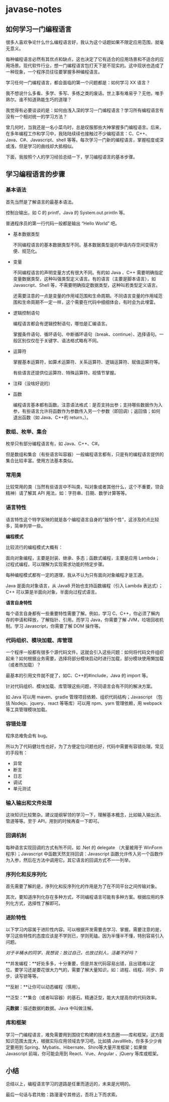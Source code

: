 # javase-notes

## 如何学习一门编程语言

很多人喜欢争论什么什么编程语言好，我认为这个话题如果不限定应用范围，就毫无意义。

每种编程语言必然有其优点和缺点，这也决定了它有适合的应用场景和不适合的应用场景。现代软件行业，想一门编程语言包打天下是不现实的。这中现状也造成了一种现象，一个程序员往往要掌握多种编程语言。

学习任何一门编程语言，都会面临的第一个问题都是：如何学习 XX 语言？

我不想说什么多看、多学、多写、多练之类的废话。世上事有难易乎？无他，唯手熟尔。谁不知道熟能生巧的道理？

我觉得有必要谈谈的是：如何由浅入深的学习一门编程语言？学习所有编程语言有没有一个相对统一的学习方法？

曾几何时，当我还是一名小菜鸟时，总是叹服那些大神掌握多门编程语言。后来，在多年编程工作和学习中，我陆陆续续也接触过不少编程语言：C、C++、Java、C#、Javascript、shell 等等。每次学习一门新的编程语言，掌握程度或深或浅，但是学习的曲线却大抵相似。

下面，我按照个人的学习经验总结一下，学习编程语言的基本步骤。

## 学习编程语言的步骤

### 基本语法

首先当然是了解语言的最基本语法。

控制台输出，如 C 的 printf，Java 的 System.out.println 等。

普通程序员的第一行代码一般都是输出 “Hello World” 吧。

- 基本数据类型

  不同编程语言的基本数据类型不同。基本数据类型是的申请内存空间变得方便、规范化。

- 变量

  不同编程语言的声明变量方式有很大不同。有的如 Java 、C++ 需要明确指定变量数据类型，这种叫强类型定义语言。有的语言（主要是脚本语言），如 Javascript、Shell 等，不需要明确指定数据类型，这种叫若类型定义语言。

  还需要注意的一点是变量的作用域范围和生命周期。不同语言变量的作用域范围和生命周期不一定一样，这个需要在代码中细细体会，有时会为此埋雷。

- 逻辑控制语句

  编程语言都会有逻辑控制语句，哪怕是汇编语言。

  掌握条件语句、循环语句、中断循环语句（break、continue）、选择语句。一般区别仅仅在于关键字、语法格式略有不同。

- 运算符

  掌握基本运算符，如算术运算符、关系运算符、逻辑运算符、赋值运算符等。

  有些语言还提供位运算符、特殊运算符，视情节掌握。

- 注释（没啥好说的）

- 函数

  编程语言基本都有函数。注意语法格式：是否支持出参；支持哪些数据作为入参，有些语言允许将函数作为参数传入另一个参数（即回调）；返回值；如何退出函数（如 Java、C++的 return，）。

### 数组、枚举、集合

枚举只有部分编程语言有，如 Java、C++、C#。

但是数组和集合（有些语言叫容器）一般编程语言都有，只是有的编程语言提供的集合比较丰富。使用方法基本类似。

### 常用类

比较常用的类（当然有些语言中不叫类，叫对象或者其他什么，这个不重要，领会精神）请了解其 API 用法，如：字符串、日期、数学计算等等。

### 语言特性

语言特性这个特字反映的就是各个编程语言自身的"独特个性"，这涉及的点比较多，简单列举一些。

**编程模式**

比较流行的编程模式大概有：

面向对象编程，主要是封装、继承、多态；函数式编程，主要是应用 Lambda；过程式编程，可以理解为实现需求功能的特定步骤。

每种编程模式都有一定的道理，我从不认为只有面向对象编程才是王道。

Java 是面向对象语言，从 Java8 开始也支持函数编程（引入 Lambda 表达式）；C++ 可以算是半面向对象，半面向过程式语言。

**语言自身特性**

每个语言自身都有一些重要特性需要了解。例如，学习 C、C++，你必须了解内存的申请和释放，了解指针、引用。而学习 Java，你需要了解 JVM，垃圾回收机制。学习 Javascript，你需要了解 DOM 操作等。

### 代码组织、模块加载、库管理

一个程序一般都有很多个源代码文件。这就会引入这些问题：如何将代码文件组织起来？如何根据业务需要，选择将部分模块启动时进行加载，部分模块使用懒加载（或者热加载）？

最基本的引用文件就不提了，如C、C++的#include，Java 的 import 等。

针对代码组织、模块加载、库管理这些问题，不同语言会有不同的解决方案。

如 Java 可以用 maven、gradle 管理项目依赖、组织代码结构；Javascript （包括 Nodejs、jquery、react 等等库）可以用 npm、yarn 管理依赖，用 webpack 等工具管理模块加载。

### 容错处理

程序总难免会有 bug。

所以为了代码健壮性也好，为了方便定位问题也好，代码中需要有容错处理。常见的手段有：

- 异常
- 断言
- 日志
- 调试
- 单元测试

### 输入输出和文件处理

这块知识比较繁杂。建议提纲挈领的学习一下，理解基本概念，比如输入输出流、管道等等。至于 API，用到的时候再查一下即可。

### 回调机制

每种语言实现回调的方式有所不同，如 .Net 的 delegate （大量被用于 WinForm 程序）；Javascript 中函数天然支持回调：Javascript 函数允许传入另一个函数作为入参，然后在方法中调用它。其它语言的回调方式不一一列举。

### 序列化和反序列化

首先需要了解的是，序列化和反序列化的作用是为了在不同平台之间传输对象。

其次，要知道序列化存在多种方式，不同编程语言可能有多种方案。根据应用的序列化方式，选择性了解即可。

### 进阶特性

以下学习内容属于进阶性内容。可以根据开发需要去学习、掌握。需要注意的是，学习这些特性的态度应该是不学则已，学则死磕。因为半懂半不懂，特别容易引入问题。

*对于半桶水的同学，我想说：放过自己，也放过别人，活着不好吗？*

**并发编程：**好处多多，十分重要，但是并发代码容易出错，且出错难以定位。要学习还是要花很大力气的，需要了解大量知识，如：进程、线程、同步、异步、读写锁等等。

**反射：**让你可以动态编程（慎用）。

**泛型：**集合（或者叫容器）的基石。精通泛型，能大大提高你的代码效率。

**元数据**：描述数据的数据。Java 中叫做注解。

### 库和框架

学习一门编程语言，难免需要用到围绕它构建的技术生态圈——库和框架。这方面知识范围太庞大，根据实际应用领域去学习吧。比如搞 JavaWeb，你多多少少肯定要用到 Spring、Mybatis、Hibernate、Shiro等大量开发框架；如果做 Javascript 前端，你可能会用到 React、Vue、Angular 、jQuery 等库或框架。

## 小结

总结以上，编程语言学习的道路是任重而道远的，未来是光明的。

最后一句话与君共勉：路漫漫兮其修远，吾将上下而求索。
